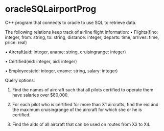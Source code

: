 # oracleSQLairportProg

C++ program that connects to oracle to use SQL to retrieve data.

The following relations keep track of airline flight information: 
•	Flights(flno: integer, from: string, to: string, distance: integer, departs: time, arrives: time, price: real)

•	Aircraft(aid: integer, aname: string, cruisingrange: integer)

•	Certified(eid: integer, aid: integer)

•	Employees(eid: integer, ename: string, salary: integer)



Query options:

1.	Find the names of aircraft such that all pilots certified to operate them have salaries over $80,000.

2.	For each pilot who is certified for more than X1 aircrafts, find the eid and the maximum cruisingrange of the aircraft for which she or he is certified.

3.	Find the aids of all aircraft that can be used on routes from X3 to X4.

